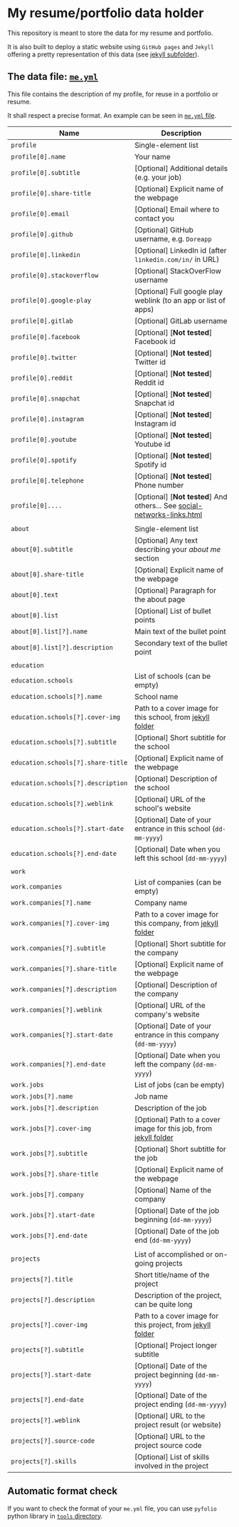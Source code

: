 # My resume/portfolio data holder

This repository is meant to store the data for my resume and portfolio.

It is also built to deploy a static website using `GitHub pages` and `Jekyll` offering a pretty representation of this data (see [jekyll subfolder](jekyll/README.md)).

## The data file: [`me.yml`](me.yml)

This file contains the description of my profile, for reuse in a portfolio or resume.

It shall respect a precise format. An example can be seen in [`me.yml` file](me.yml).

| Name | Description |
| --- | --- |
| `profile` | Single-element list |
| `profile[0].name` | Your name |
| `profile[0].subtitle` | [Optional] Additional details (e.g. your job) |
| `profile[0].share-title` | [Optional] Explicit name of the webpage |
| `profile[0].email` | [Optional] Email where to contact you |
| `profile[0].github` | [Optional] GitHub username,  e.g. `Doreapp` |
| `profile[0].linkedin` | [Optional] LinkedIn id (after `linkedin.com/in/` in URL) |
| `profile[0].stackoverflow` | [Optional] StackOverFlow  username |
| `profile[0].google-play` | [Optional] Full google play weblink (to an app or list of apps) |
| `profile[0].gitlab` | [Optional] GitLab username |
| `profile[0].facebook` | [Optional] [**Not tested**] Facebook id |
| `profile[0].twitter` | [Optional] [**Not tested**] Twitter id |
| `profile[0].reddit` | [Optional] [**Not tested**] Reddit id |
| `profile[0].snapchat` | [Optional] [**Not tested**] Snapchat id |
| `profile[0].instagram` | [Optional] [**Not tested**] Instagram id |
| `profile[0].youtube` | [Optional] [**Not tested**] Youtube id |
| `profile[0].spotify` | [Optional] [**Not tested**] Spotify id |
| `profile[0].telephone` | [Optional] [**Not tested**] Phone number |
| `profile[0]....` | [Optional] [**Not tested**] And others... See [social-networks-links.html](jekyll/_includes/social-networks-links.html)|
| | |
| `about` | Single-element list |
| `about[0].subtitle` | [Optional] Any text describing your *about me* section |
| `about[0].share-title` | [Optional] Explicit name of the webpage |
| `about[0].text` | [Optional] Paragraph for the about page |
| `about[0].list` | [Optional] List of bullet points |
| `about[0].list[?].name` | Main text of the bullet point |
| `about[0].list[?].description` | Secondary text of the bullet point |
| | |
| `education` | |
| `education.schools` | List of schools (can be empty) |
| `education.schools[?].name` | School name |
| `education.schools[?].cover-img` | Path to a cover image for this school, from [jekyll folder](jekyll/) |
| `education.schools[?].subtitle` | [Optional] Short subtitle for the school |
| `education.schools[?].share-title` | [Optional] Explicit name of the webpage |
| `education.schools[?].description` | [Optional] Description of the school |
| `education.schools[?].weblink` | [Optional] URL of the school's website |
| `education.schools[?].start-date` | [Optional] Date of your entrance in this school (`dd-mm-yyyy`) |
| `education.schools[?].end-date` | [Optional] Date when you left this school (`dd-mm-yyyy`) |
| | |
| `work` | |
| `work.companies` | List of companies (can be empty) |
| `work.companies[?].name` | Company name |
| `work.companies[?].cover-img` | Path to a cover image for this company, from [jekyll folder](jekyll/) |
| `work.companies[?].subtitle` | [Optional] Short subtitle for the company |
| `work.companies[?].share-title` | [Optional] Explicit name of the webpage |
| `work.companies[?].description` | [Optional] Description of the company |
| `work.companies[?].weblink` | [Optional] URL of the company's website |
| `work.companies[?].start-date` | [Optional] Date of your entrance in this company (`dd-mm-yyyy`) |
| `work.companies[?].end-date` | [Optional] Date when you left the company (`dd-mm-yyyy`) |
| `work.jobs` | List of jobs (can be empty) |
| `work.jobs[?].name` | Job name |
| `work.jobs[?].description` | Description of the job |
| `work.jobs[?].cover-img` | [Optional] Path to a cover image for this job, from [jekyll folder](jekyll/) |
| `work.jobs[?].subtitle` | [Optional] Short subtitle for the job |
| `work.jobs[?].share-title` | [Optional] Explicit name of the webpage |
| `work.jobs[?].company` | [Optional] Name of the company |
| `work.jobs[?].start-date` | [Optional] Date of the job beginning (`dd-mm-yyyy`) |
| `work.jobs[?].end-date` | [Optional] Date of the job end (`dd-mm-yyyy`) |
| | |
| `projects` | List of accomplished or on-going projects |
| `projects[?].title` | Short title/name of the project |
| `projects[?].description` | Description of the project, can be quite long |
| `projects[?].cover-img` | Path to a cover image for this project, from [jekyll folder](jekyll/) |
| `projects[?].subtitle` | [Optional] Project longer subtitle |
| `projects[?].start-date` | [Optional] Date of the project beginning (`dd-mm-yyyy`) |
| `projects[?].end-date` | [Optional] Date of the project ending (`dd-mm-yyyy`) |
| `projects[?].weblink` | [Optional] URL to the project result (or website) |
| `projects[?].source-code` | [Optional] URL to the project source code |
| `projects[?].skills` | [Optional] List of skills involved in the project |


## Automatic format check

If you want to check the format of your `me.yml` file, you can use `pyfolio` python library in [`tools` directory](tools/).
